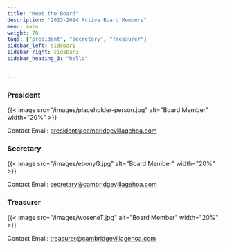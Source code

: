 ```yaml
---
title: "Meet the Board"
description: "2023-2024 Active Board Members"
menu: main
weight: 70
tags: ["president", "secretary", "Treasurer"]
sidebar_left: sidebar1
sidebar_right: sidebar3
sidebar_heading_3: "hello"


---
```

### President

{{< image src="/images/placeholder-person.jpg" alt="Board Member" width="20%" >}}

Contact Email: <president@cambridgevillagehoa.com>

<!-- ### Vice President
{{< image src="/images/placeholder-person.jpg" alt="Board Member" width="10%" >}}

Contact Email: <vicepresident@cambridgevillagehoa.com> -->

### Secretary
{{< image src="/images/ebonyG.jpg" alt="Board Member" width="20%" >}}

Contact Email: <secretary@cambridgevillagehoa.com>

### Treasurer
{{< image src="/images/woseneT.jpg" alt="Board Member" width="20%" >}}

Contact Email: <treasurer@cambridgevillagehoa.com>


